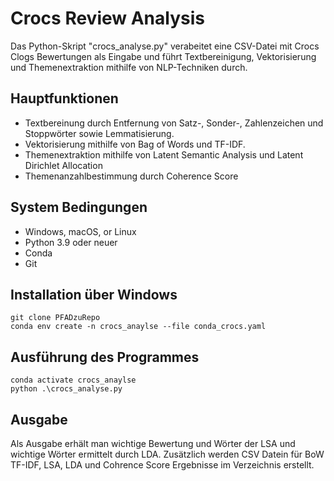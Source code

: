 # Crocs Review Analysis
Das Python-Skript "crocs_analyse.py" verabeitet eine CSV-Datei mit Crocs Clogs Bewertungen als Eingabe und führt  Textbereinigung, Vektorisierung und Themenextraktion mithilfe von NLP-Techniken durch.

## Hauptfunktionen
- Textbereinung durch Entfernung von Satz-, Sonder-, Zahlenzeichen und Stoppwörter sowie Lemmatisierung.
- Vektorisierung mithilfe von Bag of Words und TF-IDF.
- Themenextraktion mithilfe von Latent Semantic Analysis und Latent Dirichlet Allocation
- Themenanzahlbestimmung durch Coherence Score

## System Bedingungen
- Windows, macOS, or Linux
- Python 3.9 oder neuer
- Conda
- Git

## Installation über Windows
```console
git clone PFADzuRepo
conda env create -n crocs_anaylse --file conda_crocs.yaml
```

## Ausführung des Programmes
```console
conda activate crocs_anaylse
python .\crocs_analyse.py
```

## Ausgabe
Als Ausgabe erhält man wichtige Bewertung und Wörter der LSA und wichtige Wörter ermittelt durch LDA.
Zusätzlich werden CSV Datein für BoW TF-IDF, LSA, LDA und Cohrence Score Ergebnisse im Verzeichnis erstellt.


